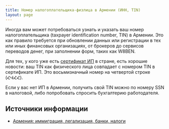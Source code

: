 ```yaml
---
title: Номер налогоплательщика-физлица в Армении (ИНН, TIN)
layout: page
---
```


Иногда вам может потребоваться узнать и указать ваш номер налогоплательщика (taxpayer identification number, TIN) в
Армении. Это как правило требуется при обновлении данных или регистрации в тех или иных финансовых организациях, от
брокеров до сервисов переводов денег, при заполнении форм, таких как W8BEN.

Для тех, у кого уже есть [сертификат ИП](../business/ip.md) в стране, есть хорошие новости: ваш TIN как физического лица
совпадает с номером TIN в сертификате ИП. Это восьмизначный номер на четвертой строке (ՀՎՀՀ).

Если у вас нет ИП в Армении, получить свой TIN можно по номеру SSN в налоговой, либо попробовать спросить бухгалтерию работодателя.

## Источники информации

- [Армения: иммиграция, легализация, банки, налоги](https://t.me/am_banking_and_residency)
